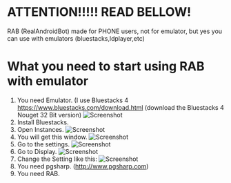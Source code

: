 # ATTENTION!!!!! READ BELLOW!
RAB (RealAndroidBot) made for PHONE users, not for emulator, but yes you can use with emulators (bluestacks,ldplayer,etc)



# What you need to start using RAB with emulator
1. You need Emulator. (I use Bluestacks 4 https://www.bluestacks.com/download.html (download the Bluestacks 4 Nouget 32 Bit version)
![Screenshot](https://i.imgur.com/WeeNSzf.png)
2. Install Bluestacks.
3. Open Instances.
![Screenshot](https://i.imgur.com/Urj6Vd4.png)
4. You will get this window.
![Screenshot](https://i.imgur.com/KYxZ7kG.png)
5. Go to the settings.
![Screenshot](https://i.imgur.com/S09DopP.png)
6. Go to Display.
![Screenshot](https://i.imgur.com/TzsucCg.png)
7. Change the Setting like this:
![Screenshot](https://i.imgur.com/ZSdIEZC.png)
9. You need pgsharp. (http://www.pgsharp.com)
10. You need RAB.
